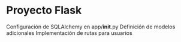 # Proyecto Flask
Configuración de SQLAlchemy en app/__init__.py
Definición de modelos adicionales
Implementación de rutas para usuarios
